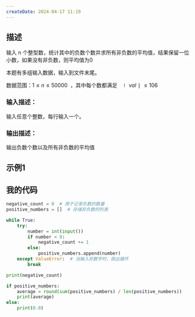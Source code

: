 ```yaml
---
createDate: 2024-04-17 11:19
---
```

## 描述

输入 n 个整型数，统计其中的负数个数并求所有非负数的平均值，结果保留一位小数，如果没有非负数，则平均值为0

本题有多组输入数据，输入到文件末尾。

数据范围：$1≤n≤50000$  ，其中每个数都满足  $∣val∣≤106$ 

### 输入描述：

输入任意个整数，每行输入一个。

### 输出描述：

输出负数个数以及所有非负数的平均值

## 示例1


## 我的代码

```python
negative_count = 0  # 用于记录负数的数量
positive_numbers = []  # 存储非负数的列表

while True:
    try:
        number = int(input())
        if number < 0:
            negative_count += 1
        else:
            positive_numbers.append(number)
    except ValueError:  # 当输入非数字时，跳出循环
        break

print(negative_count)

if positive_numbers:
    average = round(sum(positive_numbers) / len(positive_numbers))
    print(average)
else:
    print(0.0)
```